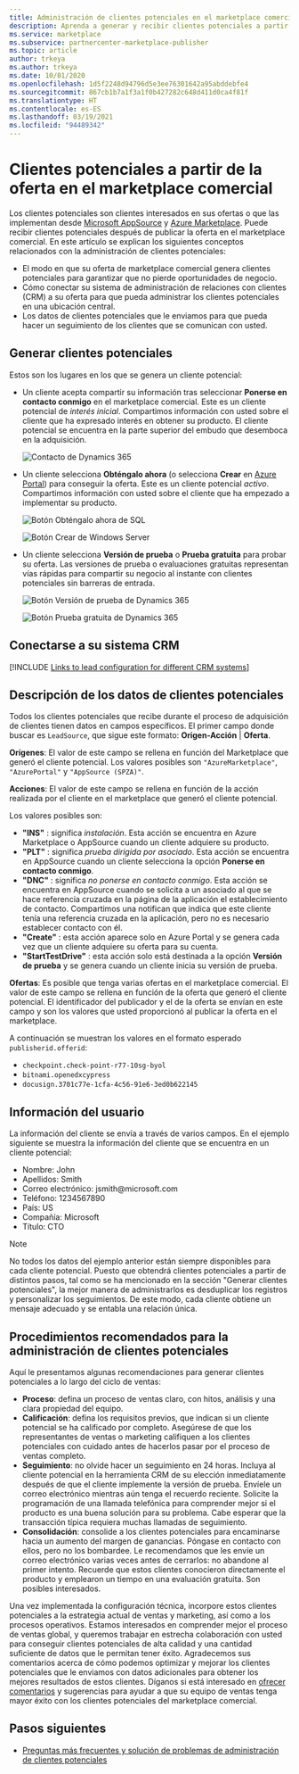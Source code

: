 ```yaml
---
title: Administración de clientes potenciales en el marketplace comercial de Microsoft
description: Aprenda a generar y recibir clientes potenciales a partir de sus ofertas de Microsoft AppSource y Azure Marketplace.
ms.service: marketplace
ms.subservice: partnercenter-marketplace-publisher
ms.topic: article
author: trkeya
ms.author: trkeya
ms.date: 10/01/2020
ms.openlocfilehash: 1d5f2248d94796d5e3ee76301642a95abddebfe4
ms.sourcegitcommit: 867cb1b7a1f3a1f0b427282c648d411d0ca4f81f
ms.translationtype: HT
ms.contentlocale: es-ES
ms.lasthandoff: 03/19/2021
ms.locfileid: "94489342"
---
```

# <a name="customer-leads-from-your-commercial-marketplace-offer"></a>Clientes potenciales a partir de la oferta en el marketplace comercial

Los clientes potenciales son clientes interesados en sus ofertas o que las implementan desde [Microsoft AppSource](https://appsource.microsoft.com) y [Azure Marketplace](https://azuremarketplace.microsoft.com). Puede recibir clientes potenciales después de publicar la oferta en el marketplace comercial. En este artículo se explican los siguientes conceptos relacionados con la administración de clientes potenciales:

* El modo en que su oferta de marketplace comercial genera clientes potenciales para garantizar que no pierde oportunidades de negocio. 
* Cómo conectar su sistema de administración de relaciones con clientes (CRM) a su oferta para que pueda administrar los clientes potenciales en una ubicación central.
* Los datos de clientes potenciales que le enviamos para que pueda hacer un seguimiento de los clientes que se comunican con usted.

## <a name="generate-customer-leads"></a>Generar clientes potenciales

Estos son los lugares en los que se genera un cliente potencial:

- Un cliente acepta compartir su información tras seleccionar **Ponerse en contacto conmigo** en el marketplace comercial. Este es un cliente potencial de *interés inicial*. Compartimos información con usted sobre el cliente que ha expresado interés en obtener su producto. El cliente potencial se encuentra en la parte superior del embudo que desemboca en la adquisición.

    ![Contacto de Dynamics 365](./media/commercial-marketplace-get-customer-leads/dynamics-365-contact-me.png)

- Un cliente selecciona **Obténgalo ahora** (o selecciona **Crear** en [Azure Portal](https://portal.azure.com/)) para conseguir la oferta. Este es un cliente potencial *activo*. Compartimos información con usted sobre el cliente que ha empezado a implementar su producto.

    ![Botón Obténgalo ahora de SQL](./media/commercial-marketplace-get-customer-leads/sql-get-it-now.png)

    ![Botón Crear de Windows Server](./media/commercial-marketplace-get-customer-leads/windows-server-create.png)

- Un cliente selecciona **Versión de prueba** o **Prueba gratuita** para probar su oferta. Las versiones de prueba o evaluaciones gratuitas representan vías rápidas para compartir su negocio al instante con clientes potenciales sin barreras de entrada.

    ![Botón Versión de prueba de Dynamics 365](./media/commercial-marketplace-get-customer-leads/dynamics-365-test-drive.png)

    ![Botón Prueba gratuita de Dynamics 365](./media/commercial-marketplace-get-customer-leads/dynamics-365-free-trial.png)

## <a name="connect-to-your-crm-system"></a>Conectarse a su sistema CRM

[!INCLUDE [Links to lead configuration for different CRM systems](./includes/connect-lead-management.md)]

## <a name="understand-lead-data"></a>Descripción de los datos de clientes potenciales

Todos los clientes potenciales que recibe durante el proceso de adquisición de clientes tienen datos en campos específicos. El primer campo donde buscar es `LeadSource`, que sigue este formato: **Origen-Acción** | **Oferta**.

**Orígenes**: El valor de este campo se rellena en función del Marketplace que generó el cliente potencial. Los valores posibles son `"AzureMarketplace"`, `"AzurePortal"` y `"AppSource (SPZA)"`.

**Acciones**: El valor de este campo se rellena en función de la acción realizada por el cliente en el marketplace que generó el cliente potencial.

Los valores posibles son:

- **"INS"** : significa *instalación*. Esta acción se encuentra en Azure Marketplace o AppSource cuando un cliente adquiere su producto.
- **"PLT"** : significa *prueba dirigida por asociado*. Esta acción se encuentra en AppSource cuando un cliente selecciona la opción **Ponerse en contacto conmigo**.
- **"DNC"** : significa *no ponerse en contacto conmigo*. Esta acción se encuentra en AppSource cuando se solicita a un asociado al que se hace referencia cruzada en la página de la aplicación el establecimiento de contacto. Compartimos una notifican que indica que este cliente tenía una referencia cruzada en la aplicación, pero no es necesario establecer contacto con él.
- **"Create"** : esta acción aparece solo en Azure Portal y se genera cada vez que un cliente adquiere su oferta para su cuenta.
- **"StartTestDrive"** : esta acción solo está destinada a la opción **Versión de prueba** y se genera cuando un cliente inicia su versión de prueba.

**Ofertas**: Es posible que tenga varias ofertas en el marketplace comercial. El valor de este campo se rellena en función de la oferta que generó el cliente potencial. El identificador del publicador y el de la oferta se envían en este campo y son los valores que usted proporcionó al publicar la oferta en el marketplace.

A continuación se muestran los valores en el formato esperado `publisherid.offerid`: 

- `checkpoint.check-point-r77-10sg-byol`
- `bitnami.openedxcypress`
- `docusign.3701c77e-1cfa-4c56-91e6-3ed0b622145`

## <a name="customer-information"></a>Información del usuario

La información del cliente se envía a través de varios campos. En el ejemplo siguiente se muestra la información del cliente que se encuentra en un cliente potencial:

- Nombre: John
- Apellidos: Smith
- Correo electrónico: jsmith\@microsoft.com
- Teléfono: 1234567890
- País: US
- Compañía: Microsoft
- Título: CTO

>[!NOTE]
>No todos los datos del ejemplo anterior están siempre disponibles para cada cliente potencial. Puesto que obtendrá clientes potenciales a partir de distintos pasos, tal como se ha mencionado en la sección "Generar clientes potenciales", la mejor manera de administrarlos es desduplicar los registros y personalizar los seguimientos. De este modo, cada cliente obtiene un mensaje adecuado y se entabla una relación única.

## <a name="best-practices-for-lead-management"></a>Procedimientos recomendados para la administración de clientes potenciales

Aquí le presentamos algunas recomendaciones para generar clientes potenciales a lo largo del ciclo de ventas:

- **Proceso**: defina un proceso de ventas claro, con hitos, análisis y una clara propiedad del equipo.
- **Calificación**: defina los requisitos previos, que indican si un cliente potencial se ha calificado por completo. Asegúrese de que los representantes de ventas o marketing califiquen a los clientes potenciales con cuidado antes de hacerlos pasar por el proceso de ventas completo.
- **Seguimiento**: no olvide hacer un seguimiento en 24 horas. Incluya al cliente potencial en la herramienta CRM de su elección inmediatamente después de que el cliente implemente la versión de prueba. Envíele un correo electrónico mientras aún tenga el recuerdo reciente. Solicite la programación de una llamada telefónica para comprender mejor si el producto es una buena solución para su problema. Cabe esperar que la transacción típica requiera muchas llamadas de seguimiento.
- **Consolidación**: consolide a los clientes potenciales para encaminarse hacia un aumento del margen de ganancias. Póngase en contacto con ellos, pero no los bombardee. Le recomendamos que les envíe un correo electrónico varias veces antes de cerrarlos: no abandone al primer intento. Recuerde que estos clientes conocieron directamente el producto y emplearon un tiempo en una evaluación gratuita. Son posibles interesados.

Una vez implementada la configuración técnica, incorpore estos clientes potenciales a la estrategia actual de ventas y marketing, así como a los procesos operativos. Estamos interesados en comprender mejor el proceso de ventas global, y queremos trabajar en estrecha colaboración con usted para conseguir clientes potenciales de alta calidad y una cantidad suficiente de datos que le permitan tener éxito. Agradecemos sus comentarios acerca de cómo podemos optimizar y mejorar los clientes potenciales que le enviamos con datos adicionales para obtener los mejores resultados de estos clientes. Díganos si está interesado en [ofrecer comentarios](mailto:AzureMarketOnboard@microsoft.com) y sugerencias para ayudar a que su equipo de ventas tenga mayor éxito con los clientes potenciales del marketplace comercial.

## <a name="next-steps"></a>Pasos siguientes

- [Preguntas más frecuentes y solución de problemas de administración de clientes potenciales](../lead-management-faq.md)